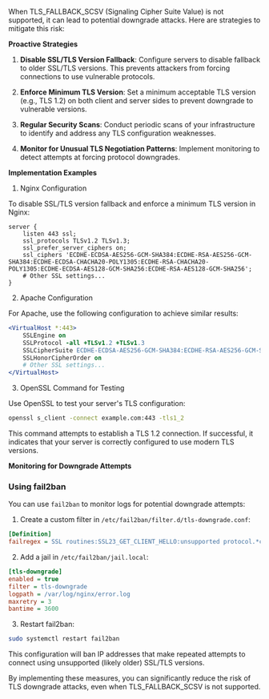 When TLS_FALLBACK_SCSV (Signaling Cipher Suite Value) is not supported, it can lead to potential downgrade attacks. Here are strategies to mitigate this risk:

**Proactive Strategies**

1. **Disable SSL/TLS Version Fallback**: Configure servers to disable fallback to older SSL/TLS versions. This prevents attackers from forcing connections to use vulnerable protocols.

2. **Enforce Minimum TLS Version**: Set a minimum acceptable TLS version (e.g., TLS 1.2) on both client and server sides to prevent downgrade to vulnerable versions.

3. **Regular Security Scans**: Conduct periodic scans of your infrastructure to identify and address any TLS configuration weaknesses.

4. **Monitor for Unusual TLS Negotiation Patterns**: Implement monitoring to detect attempts at forcing protocol downgrades.

**Implementation Examples**

1. Nginx Configuration

To disable SSL/TLS version fallback and enforce a minimum TLS version in Nginx:

```nginx
server {
    listen 443 ssl;
    ssl_protocols TLSv1.2 TLSv1.3;
    ssl_prefer_server_ciphers on;
    ssl_ciphers 'ECDHE-ECDSA-AES256-GCM-SHA384:ECDHE-RSA-AES256-GCM-SHA384:ECDHE-ECDSA-CHACHA20-POLY1305:ECDHE-RSA-CHACHA20-POLY1305:ECDHE-ECDSA-AES128-GCM-SHA256:ECDHE-RSA-AES128-GCM-SHA256';
    # Other SSL settings...
}
```

2. Apache Configuration

For Apache, use the following configuration to achieve similar results:

```apache
<VirtualHost *:443>
    SSLEngine on
    SSLProtocol -all +TLSv1.2 +TLSv1.3
    SSLCipherSuite ECDHE-ECDSA-AES256-GCM-SHA384:ECDHE-RSA-AES256-GCM-SHA384:ECDHE-ECDSA-CHACHA20-POLY1305:ECDHE-RSA-CHACHA20-POLY1305:ECDHE-ECDSA-AES128-GCM-SHA256:ECDHE-RSA-AES128-GCM-SHA256
    SSLHonorCipherOrder on
    # Other SSL settings...
</VirtualHost>
```

3. OpenSSL Command for Testing

Use OpenSSL to test your server's TLS configuration:

```bash
openssl s_client -connect example.com:443 -tls1_2
```

This command attempts to establish a TLS 1.2 connection. If successful, it indicates that your server is correctly configured to use modern TLS versions.

**Monitoring for Downgrade Attempts**

### Using fail2ban

You can use `fail2ban` to monitor logs for potential downgrade attempts:

1. Create a custom filter in `/etc/fail2ban/filter.d/tls-downgrade.conf`:

```ini
[Definition]
failregex = SSL routines:SSL23_GET_CLIENT_HELLO:unsupported protocol.*client=<HOST>
```

2. Add a jail in `/etc/fail2ban/jail.local`:

```ini
[tls-downgrade]
enabled = true
filter = tls-downgrade
logpath = /var/log/nginx/error.log
maxretry = 3
bantime = 3600
```

3. Restart fail2ban:

```bash
sudo systemctl restart fail2ban
```

This configuration will ban IP addresses that make repeated attempts to connect using unsupported (likely older) SSL/TLS versions.

By implementing these measures, you can significantly reduce the risk of TLS downgrade attacks, even when TLS_FALLBACK_SCSV is not supported.